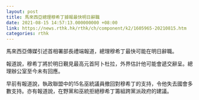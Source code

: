 ```yaml
---
layout: post
title: 馬來西亞總理穆希丁據報最快明日辭職
date: 2021-08-15 14:57:13.000000000 +08:00
link: https://news.rthk.hk/rthk/ch/component/k2/1605965-20210815.htm
categories: rthk
---
```


馬來西亞傳媒引述首相署部長禮端報道，總理穆希丁最快可能在明日辭職。

報道說，穆希丁將於明日覲見最高元首阿卜杜拉，外界估計他可能會遞交辭呈。總理辦公室至今未有回應。

早前有報道說，執政聯盟中的15名巫統議員撤回對穆希丁的支持，令他失去國會多數支持。亦有報道說，在野黨和巫統拒絕穆希丁籌組跨黨派政府的建議。
